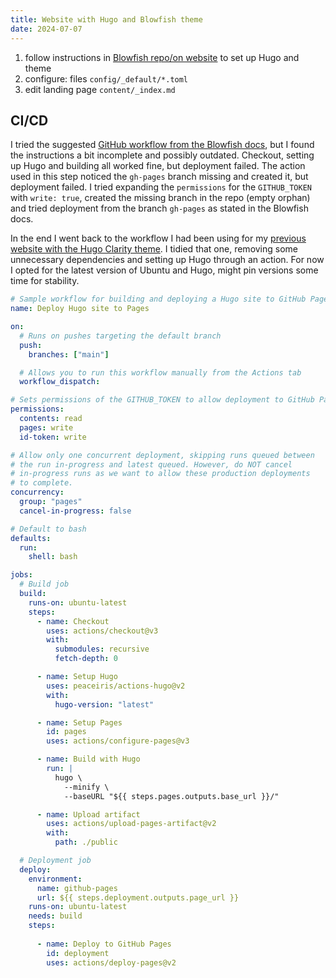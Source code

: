 ```yaml
---
title: Website with Hugo and Blowfish theme
date: 2024-07-07
---
```


1. follow instructions in [Blowfish repo/on website][blowfish] to set up Hugo and theme
2. configure: files `config/_default/*.toml`
3. edit landing page `content/_index.md`

## CI/CD

I tried the suggested [GitHub workflow from the Blowfish docs](https://blowfish.page/docs/hosting-deployment/#github-pages), but I found the instructions a bit incomplete and possibly outdated. Checkout, setting up Hugo and building all worked fine, but deployment failed. The action used in this step noticed the `gh-pages` branch missing and created it, but deployment failed. I tried expanding the `permissions` for the `GITHUB_TOKEN` with `write: true`, created the missing branch in the repo (empty orphan) and tried deployment from the branch `gh-pages` as stated in the Blowfish docs.

In the end I went back to the workflow I had been using for my [previous website with the Hugo Clarity theme](https://github.com/SebastianErfort/homepage-hugo-clarity). I tidied that one, removing some unnecessary dependencies and setting up Hugo through an action. For now I opted for the latest version of Ubuntu and Hugo, might pin versions some time for stability.

```yaml
# Sample workflow for building and deploying a Hugo site to GitHub Pages
name: Deploy Hugo site to Pages

on:
  # Runs on pushes targeting the default branch
  push:
    branches: ["main"]

  # Allows you to run this workflow manually from the Actions tab
  workflow_dispatch:

# Sets permissions of the GITHUB_TOKEN to allow deployment to GitHub Pages
permissions:
  contents: read
  pages: write
  id-token: write

# Allow only one concurrent deployment, skipping runs queued between
# the run in-progress and latest queued. However, do NOT cancel
# in-progress runs as we want to allow these production deployments
# to complete.
concurrency:
  group: "pages"
  cancel-in-progress: false

# Default to bash
defaults:
  run:
    shell: bash

jobs:
  # Build job
  build:
    runs-on: ubuntu-latest
    steps:
      - name: Checkout
        uses: actions/checkout@v3
        with:
          submodules: recursive
          fetch-depth: 0

      - name: Setup Hugo
        uses: peaceiris/actions-hugo@v2
        with:
          hugo-version: "latest"

      - name: Setup Pages
        id: pages
        uses: actions/configure-pages@v3

      - name: Build with Hugo
        run: |
          hugo \
            --minify \
            --baseURL "${{ steps.pages.outputs.base_url }}/"

      - name: Upload artifact
        uses: actions/upload-pages-artifact@v2
        with:
          path: ./public

  # Deployment job
  deploy:
    environment:
      name: github-pages
      url: ${{ steps.deployment.outputs.page_url }}
    runs-on: ubuntu-latest
    needs: build
    steps:
    
      - name: Deploy to GitHub Pages
        id: deployment
        uses: actions/deploy-pages@v2
```

[blowfish]: <https://blowfish.page/>
